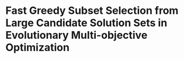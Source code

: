 # Fast Greedy Subset Selection from Large Candidate Solution Sets in Evolutionary Multi-objective Optimization 
